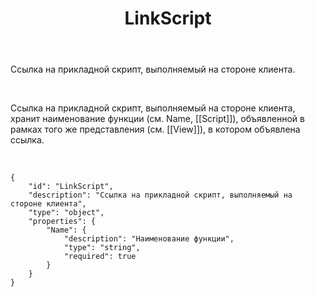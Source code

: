 ﻿---
layout: default
title: LinkScript
position: 2
categories: 
tags: 
---

Ссылка на прикладной скрипт, выполняемый на стороне клиента.

 

Ссылка на прикладной скрипт, выполняемый на стороне клиента, хранит наименование функции (см. Name, [[Script]]), объявленной в рамках того же представления (см. [[View]]), в котором объявлена ссылка.

  

```
{
	"id": "LinkScript",
	"description": "Ссылка на прикладной скрипт, выполняемый на стороне клиента",
	"type": "object",
	"properties": {
		"Name": {
			"description": "Наименование функции",
			"type": "string",
			"required": true
		}
	}
}
```

 

 

